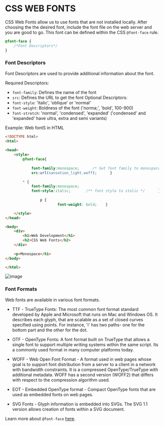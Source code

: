 # CSS WEB FONTS

CSS Web Fonts allow us to use fonts that are not installed locally. After choosing the the desired font, include the font file on the web server and you are good to go.
This font can be defined within the CSS ` @font-face ` rule.

```css
@font-face {
    /*Font Descriptors*/
}
```
### Font Descriptors
Font Descriptors are used to provide additional information about the font.

Required Descriptors:
- ` font-family `: Defines the name of the font
- ` src `: Defines the URL to get the font 
Optional Descriptors:
- ` font-style `: 'italic', 'oblique' or 'normal'
- ` font-weight `: Boldness of the font ('norma;', 'bold', 100-900)
- ` font-stretch `: 'normal', 'condensed', 'expanded' ('condensed' and 'expanded' have ultra, extra and semi variants)

Example: Web fontS in HTML

```html
<!DOCTYPE html>
<html>
	
<head>
	<style>
		@font-face{
				
			font-family:monospace;   	/* Set font family to monospace */
			src:url(sansation_light.woff);		}
		
		* {
			font-family:monospace;
			font-style:italic;       /** font style to italic */      }
    
                p {
                        font-weight: bold;    }

	</style>
</head>

<body>
	<div>
		<h1>Web Development</h1>
		<h2>CSS Web Fonts</h2>
	</div>
	
	<p>Monospace</h1>
</body>

</html>					
```
![image](https://user-images.githubusercontent.com/76458668/140291077-904395b6-6516-441c-9b9d-cf53cc34fad8.png)


### Font Formats

Web fonts are available in various font formats. 

- TTF - TrueType Fonts: The most common font format standard developed by Apple and Microsoft that runs on Mac and Windows OS.  It describes each glyph, that are scalable as a set of closed curves specified using points. For instance, 'i' has two paths- one for the bottom part and the other for the dot.

- OTF - OpenType Fonts: A font format built on TrueType that allows a single font to support multiple writing systems within the same script. Its a commonly used format in many computer platforms today.

- WOFF - Web Open Font Format - A format used in web pages whose goal is to support font distribution from a server to a client in a network with bandwidth constraints. It is a compressed OpenType/TrueType with additional metadata. WOFF has a second version (WOFF2) that differs with respect to the compression algorithm used.

- EOT - Embedded OpenType format - Compact OpenType fonts that are used as embedded fonts on web pages.

- SVG Fonts -  Glyph information is embedded into SVGs. The SVG 1.1 version allows creation of fonts within a SVG document.

 Learn more about ` @font-face ` [here](https://www.digitalocean.com/community/tutorials/css-font-face).
